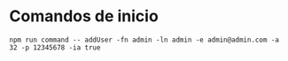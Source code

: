 
# Comandos de inicio

```shell
npm run command -- addUser -fn admin -ln admin -e admin@admin.com -a 32 -p 12345678 -ia true
```
